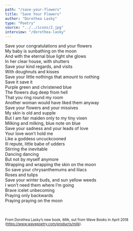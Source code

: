 ```yaml
---
path: "/save-your-flowers"
title: "Save Your Flowers"
author: "Dorothea Lasky"
type: "Poetry"
source: "../../icons/2.jpg"
interview: "/dorothea-lasky"
---
```


Save your congratulations and your flowers<br />
My baby is sunbathing on the moon<br />
And with the eternal blue light she glows<br />
In her clear house, with shutters<br />
Save your kind regards, and visits<br />
With doughnuts and kisses<br />
Save your little nothings that amount to nothing<br />
Save it save it<br />
Purple green and christened blue<br />
The flowers dug deep from hell<br />
That you ring round my room<br />
Another woman would have liked them anyway<br />
Save your flowers and your missives<br />
My skin is old and supple<br />
But I am fair maiden only to my tiny vixen<br />
Milking and milking, blue note on blue<br />
Save your sadness and your leads of love<br />
Your love won’t hold me<br />
Like a goddess uncuckcooned<br />
Ill repute, little babe of udders<br />
Stirring the inevitable<br />
Dancing dancing<br />
But not by myself anymore<br />
Wrapping and wrapping the skin on the moon<br />
So save your chrysanthemums and lilacs<br />
Roses and tulips<br />
Save your winter buds, and sun yellow weeds<br />
I won’t need them where I’m going<br />
Brave icelet unbecoming<br />
Praying only backwards<br />
Praying praying on the moon


<br /><br />
<small>From Dorothea Lasky’s new book, *Milk*, out from Wave Books in April 2018 (https://www.wavepoetry.com/products/milk).</small>
